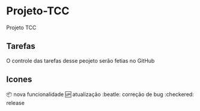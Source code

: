 # Projeto-TCC
Projeto TCC
## Tarefas 
O controle das tarefas desse peojeto serão fetias no GitHub
## Icones
:package: nova funcionalidade
:up: atualização
:beatle: correção de bug
:checkered: release
